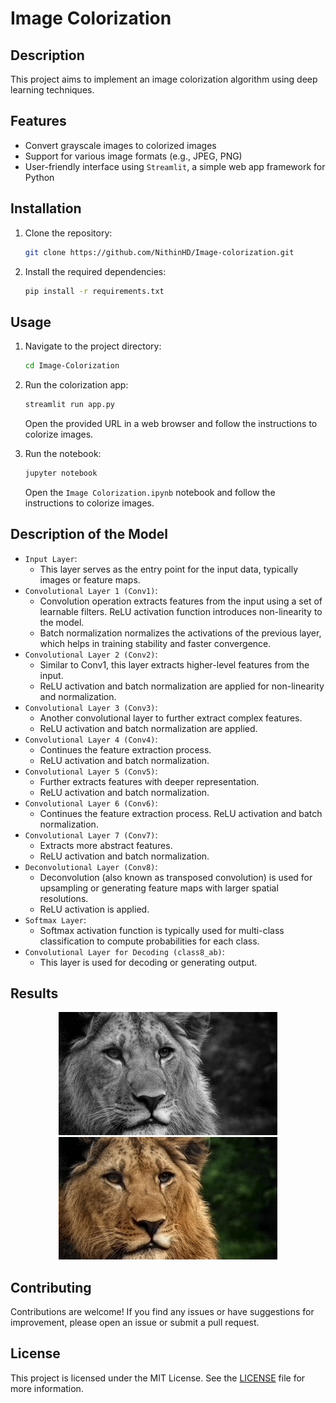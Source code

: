 # Image Colorization
 
## Description

This project aims to implement an image colorization algorithm using deep learning techniques.

## Features

- Convert grayscale images to colorized images
- Support for various image formats (e.g., JPEG, PNG)
- User-friendly interface using `Streamlit`, a simple web app framework for Python

## Installation

1. Clone the repository:

    ```bash
    git clone https://github.com/NithinHD/Image-colorization.git
    ```

2. Install the required dependencies:

    ```bash
    pip install -r requirements.txt
    ```

## Usage

1. Navigate to the project directory:

    ```bash
    cd Image-Colorization
    ```

2. Run the colorization app:

    ```bash
    streamlit run app.py
    ```

    Open the provided URL in a web browser and follow the instructions to colorize images.

3. Run the notebook:

    ```bash
    jupyter notebook
    ```

    Open the `Image Colorization.ipynb` notebook and follow the instructions to colorize images.

## Description of the Model
- `Input Layer`:
    - This layer serves as the entry point for the input data, typically images or feature maps.
- `Convolutional Layer 1 (Conv1)`:
    - Convolution operation extracts features from the input using a set of learnable filters. ReLU activation function introduces non-linearity to the model.
    - Batch normalization normalizes the activations of the previous layer, which helps in training stability and faster convergence.
- `Convolutional Layer 2 (Conv2)`:
    - Similar to Conv1, this layer extracts higher-level features from the input.
    - ReLU activation and batch normalization are applied for non-linearity and normalization.
- `Convolutional Layer 3 (Conv3)`:
    - Another convolutional layer to further extract complex features.
    - ReLU activation and batch normalization are applied.
- `Convolutional Layer 4 (Conv4)`:
    - Continues the feature extraction process.
    - ReLU activation and batch normalization.
- `Convolutional Layer 5 (Conv5)`:
    - Further extracts features with deeper representation. 
    - ReLU activation and batch normalization.
- `Convolutional Layer 6 (Conv6)`:
    - Continues the feature extraction process. ReLU activation and batch normalization.
- `Convolutional Layer 7 (Conv7)`:
    - Extracts more abstract features.
    - ReLU activation and batch normalization.
- `Deconvolutional Layer (Conv8)`:
    - Deconvolution (also known as transposed convolution) is used for upsampling or generating feature maps with larger spatial resolutions.
    - ReLU activation is applied.
- `Softmax Layer`:
    - Softmax activation function is typically used for multi-class classification to compute probabilities for each class.
- `Convolutional Layer for Decoding (class8_ab)`:
    - This layer is used for decoding or generating output.

## Results
<p align="center">
  <img src="imgs/lion.jpeg" width="350" title="Input image">
  <img src="imgs_output/lion_colorized.jpeg" width="350" title="Output image">
    </p>

## Contributing

Contributions are welcome! If you find any issues or have suggestions for improvement, please open an issue or submit a pull request.

## License

This project is licensed under the MIT License. See the [LICENSE](LICENSE) file for more information.